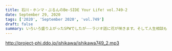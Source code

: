 ```yaml
---
title: 石川・ホンマ・ぶるんのBe-SIDE Your Life! vol.749-2
date: September 29, 2020
tags: ['2020', 'September 2020', 'vol.749']
draft: false
summary: いろいろ盛り上がったSPWでしたが･･･ラジオ話に花が咲きます。そして人生相談もやります！！
---
```


http://project-phi.ddo.jp/ishikawa/ishikawa749_2.mp3